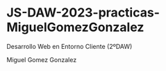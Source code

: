 # JS-DAW-2023-practicas-MiguelGomezGonzalez
Desarrollo Web en Entorno Cliente (2ºDAW)

Miguel Gomez Gonzalez